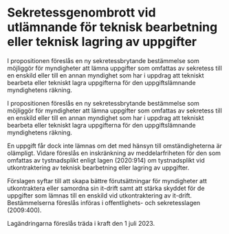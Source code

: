 # Sekretessgenombrott vid utlämnande för teknisk bearbetning eller teknisk lagring av uppgifter

I propositionen föreslås en ny sekretessbrytande bestämmelse som möjliggör för myndigheter att lämna uppgifter som omfattas av sekretess till en enskild eller till en annan myndighet som har i uppdrag att tekniskt bearbeta eller tekniskt lagra uppgifterna för den uppgiftslämnande myndighetens räkning.

I propositionen föreslås en ny sekretessbrytande bestämmelse som möjliggör för myndigheter att lämna uppgifter som omfattas av sekretess till en enskild eller till en annan myndighet som har i uppdrag att tekniskt bearbeta eller tekniskt lagra uppgifterna för den uppgiftslämnande myndighetens räkning.

En uppgift får dock inte lämnas om det med hänsyn till omständigheterna är olämpligt. Vidare föreslås en inskränkning av meddelarfriheten för den som omfattas av tystnadsplikt enligt lagen (2020:914) om tystnadsplikt vid utkontraktering av teknisk bearbetning eller lagring av uppgifter.

Förslagen syftar till att skapa bättre förutsättningar för myndigheter att utkontraktera eller samordna sin it-drift samt att stärka skyddet för de uppgifter som lämnas till en enskild vid utkontraktering av it-drift. Bestämmelserna föreslås införas i offentlighets- och sekretesslagen (2009:400).

Lagändringarna föreslås träda i kraft den 1 juli 2023.
